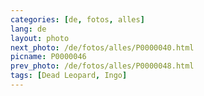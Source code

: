 ```yaml
---
categories: [de, fotos, alles]
lang: de
layout: photo
next_photo: /de/fotos/alles/P0000040.html
picname: P0000046
prev_photo: /de/fotos/alles/P0000048.html
tags: [Dead Leopard, Ingo]
---
```

